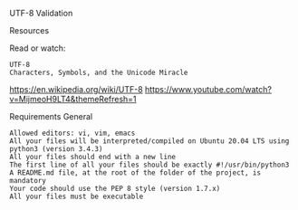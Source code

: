 UTF-8 Validation

Resources

Read or watch:

    UTF-8
    Characters, Symbols, and the Unicode Miracle
https://en.wikipedia.org/wiki/UTF-8
https://www.youtube.com/watch?v=MijmeoH9LT4&themeRefresh=1

Requirements
General

    Allowed editors: vi, vim, emacs
    All your files will be interpreted/compiled on Ubuntu 20.04 LTS using python3 (version 3.4.3)
    All your files should end with a new line
    The first line of all your files should be exactly #!/usr/bin/python3
    A README.md file, at the root of the folder of the project, is mandatory
    Your code should use the PEP 8 style (version 1.7.x)
    All your files must be executable

